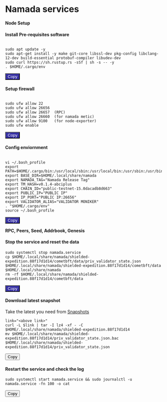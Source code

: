 # Namada services

**Node Setup**

#### Install Pre-requisites software

<pre><code id="code1">
sudo apt update -y  
sudo apt-get install -y make git-core libssl-dev pkg-config libclang-12-dev build-essential protobuf-compiler libudev-dev  
sudo curl https://sh.rustup.rs -sSf | sh -s -- -y  
. $HOME/.cargo/env
</code></pre>
<button style="background:#3630a3;color:white" onclick="copyToClipboard('#code1')">Copy</button>

#### Setup firewall
<pre><code id="code2">
sudo ufw allow 22  
sudo ufw allow 26656
sudo ufw allow 26657  (RPC)
sudo ufw allow 26660  (for namada metic)
sudo ufw allow 9100   (for node-exporter)
sudo ufw enable
</code></pre>
<button style="background:#3630a3;color:white" onclick="copyToClipboard('#code2')">Copy</button>

#### Config enviornment
<pre><code id="code3">
vi ~/.bash_profile
export PATH=$HOME/.cargo/bin:/usr/local/sbin:/usr/local/bin:/usr/sbin:/usr/bin:/sbin:/bin:/usr/games:/usr/local/games:/snap/bin:/usr/local/go/bin:$HOME/go/bin  
export BASE_DIR=$HOME/.local/share/namada  
export NAMADA_TAG="Namada Release Tag"    
export TM_HASH=v0.1.4-abciplus  
export CHAIN_ID="public-testnet-15.0dacadb8d663"  
export PUBLIC_IP="PUBLIC IP"
export IP_PORT="PUBLIC IP:26656"  
export VALIDATOR_ALIAS="VALIDATOR MONIKER"  
. "$HOME/.cargo/env"
source ~/.bash_profile
</code></pre>
<button style="background:#3630a3;color:white" onclick="copyToClipboard('#code3')">Copy</button>

**RPC, Peers, Seed, Addrbook, Genesis**

#### Stop the service and reset the data

<pre><code id="code1">sudo systemctl stop namada.service
cp $HOME/.local/share/namada/shielded-expedition.88f17d1d14/cometbft/data/priv_validator_state.json $HOME/.local/share/namada/shielded-expedition.88f17d1d14/cometbft/data $HOME/.local/share/namada
rm -rf $HOME/.local/share/namada/shielded-expedition.88f17d1d14/cometbft/data</code></pre>
<button style="background:#3630a3;color:white" onclick="copyToClipboard('#code1')">Copy</button>

#### Download latest snapshot

Take the latest you need from [Snapshots](Snapshots)

<pre><code id="code2">link="&lt;above link&gt;"
curl -L $link | tar -I lz4 -xf - -C $HOME/.local/share/namada/shielded-expedition.88f17d1d14
mv $HOME/.local/share/namada/shielded-expedition.88f17d1d14/priv_validator_state.json.bac $HOME/.local/share/namada/shielded-expedition.88f17d1d14/priv_validator_state.json</code></pre>
<button onclick="copyToClipboard('#code2')">Copy</button>

#### Restart the service and check the log

<pre><code id="code3">sudo systemctl start namada.service && sudo journalctl -u namada.service -fn 100 -o cat</code></pre>
<button onclick="copyToClipboard('#code3')">Copy</button>

<script>
function copyToClipboard(element) {
  var text = document.querySelector(element).innerText;
  var elem = document.createElement("textarea");
  document.body.appendChild(elem);
  elem.value = text;
  elem.select();
  document.execCommand("copy");
  document.body.removeChild(elem);
  alert("Code copied to clipboard");
}
</script>
